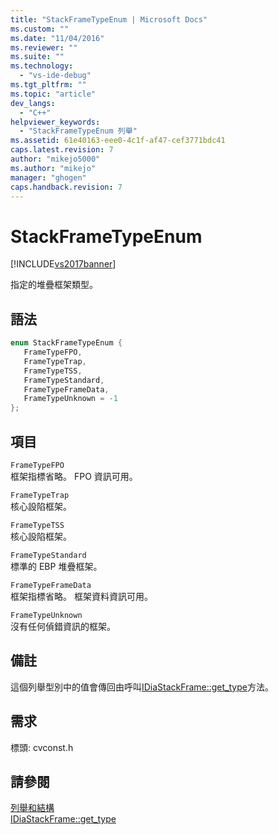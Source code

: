 ```yaml
---
title: "StackFrameTypeEnum | Microsoft Docs"
ms.custom: ""
ms.date: "11/04/2016"
ms.reviewer: ""
ms.suite: ""
ms.technology: 
  - "vs-ide-debug"
ms.tgt_pltfrm: ""
ms.topic: "article"
dev_langs: 
  - "C++"
helpviewer_keywords: 
  - "StackFrameTypeEnum 列舉"
ms.assetid: 61e40163-eee0-4c1f-af47-cef3771bdc41
caps.latest.revision: 7
author: "mikejo5000"
ms.author: "mikejo"
manager: "ghogen"
caps.handback.revision: 7
---
```

# StackFrameTypeEnum
[!INCLUDE[vs2017banner](../../code-quality/includes/vs2017banner.md)]

指定的堆疊框架類型。  
  
## 語法  
  
```cpp  
enum StackFrameTypeEnum {  
   FrameTypeFPO,  
   FrameTypeTrap,  
   FrameTypeTSS,  
   FrameTypeStandard,  
   FrameTypeFrameData,  
   FrameTypeUnknown = -1  
};  
```  
  
## 項目  
 `FrameTypeFPO`  
 框架指標省略。 FPO 資訊可用。  
  
 `FrameTypeTrap`  
 核心設陷框架。  
  
 `FrameTypeTSS`  
 核心設陷框架。  
  
 `FrameTypeStandard`  
 標準的 EBP 堆疊框架。  
  
 `FrameTypeFrameData`  
 框架指標省略。 框架資料資訊可用。  
  
 `FrameTypeUnknown`  
 沒有任何偵錯資訊的框架。  
  
## 備註  
 這個列舉型別中的值會傳回由呼叫[IDiaStackFrame::get\_type](../../debugger/debug-interface-access/idiastackframe-get-type.md)方法。  
  
## 需求  
 標頭: cvconst.h  
  
## 請參閱  
 [列舉和結構](../../debugger/debug-interface-access/enumerations-and-structures.md)   
 [IDiaStackFrame::get\_type](../../debugger/debug-interface-access/idiastackframe-get-type.md)